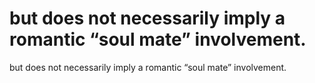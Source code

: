 # but does not necessarily imply a romantic “soul mate” involvement.

but does not necessarily imply a romantic “soul mate” involvement.